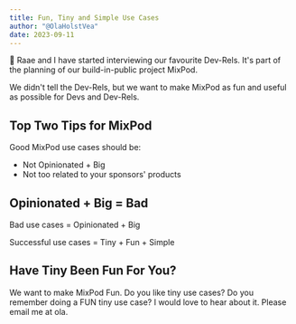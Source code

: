 ```yaml
---
title: Fun, Tiny and Simple Use Cases
author: "@OlaHolstVea"
date: 2023-09-11
---
```


👑 Raae and I have started interviewing our favourite Dev-Rels. It's part of the planning of our build-in-public project MixPod.

We didn't tell the Dev-Rels, but we want to make MixPod as fun and useful as possible for Devs and Dev-Rels.

## Top Two Tips for MixPod

Good MixPod use cases should be:

- Not Opinionated + Big
- Not too related to your sponsors' products


## Opinionated + Big = Bad

Bad use cases =
Opinionated + Big

Successful use cases =
Tiny + Fun + Simple

## Have Tiny Been Fun For You?

We want to make MixPod Fun. Do you like tiny use cases? Do you remember doing a FUN tiny use case? I would love to hear about it. Please email me at ola.



